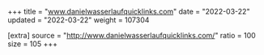 +++
title = "www.danielwasserlaufquicklinks.com"
date = "2022-03-22"
updated = "2022-03-22"
weight = 107304

[extra]
source = "http://www.danielwasserlaufquicklinks.com/"
ratio = 100
size = 105
+++
